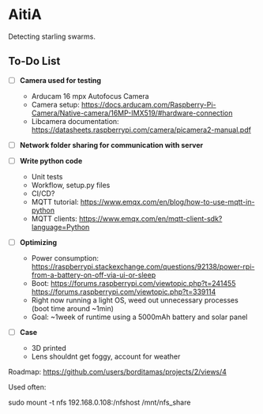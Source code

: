 # AitiA

Detecting starling swarms.

## To-Do List

- [ ] **Camera used for testing**
  - Arducam 16 mpx Autofocus Camera
  - Camera setup: https://docs.arducam.com/Raspberry-Pi-Camera/Native-camera/16MP-IMX519/#hardware-connection
  - Libcamera documentation: https://datasheets.raspberrypi.com/camera/picamera2-manual.pdf

- [ ] **Network folder sharing for communication with server**
    
- [ ] **Write python code**
  - Unit tests
  - Workflow, setup.py files
  - CI/CD?
  - MQTT tutorial: https://www.emqx.com/en/blog/how-to-use-mqtt-in-python
  - MQTT clients: https://www.emqx.com/en/mqtt-client-sdk?language=Python
    
- [ ] **Optimizing**
  - Power consumption: https://raspberrypi.stackexchange.com/questions/92138/power-rpi-from-a-battery-on-off-via-ui-or-sleep
  - Boot: https://forums.raspberrypi.com/viewtopic.php?t=241455 https://forums.raspberrypi.com/viewtopic.php?t=339114
  - Right now running a light OS, weed out unnecessary processes (boot time around ~1min)
  - Goal: ~1week of runtime using a 5000mAh battery and solar panel

- [ ] **Case**
  - 3D printed
  - Lens shouldnt get foggy, account for weather

Roadmap:
https://github.com/users/borditamas/projects/2/views/4


Used often:

sudo mount -t nfs 192.168.0.108:/nfshost /mnt/nfs_share

